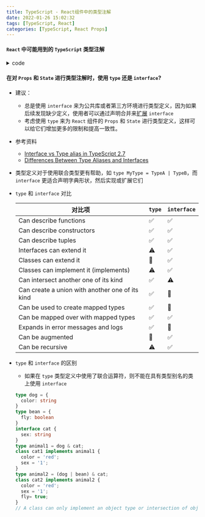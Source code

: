 ```yaml
---
title: TypeScript - React组件中的类型注解
date: 2022-01-26 15:02:32
tags: [TypeScript, React]
categories: [TypeScript, React Props]
---
```

#### `React` 中可能用到的 `TypeScript` 类型注解
<details>
<summary>code</summary>

```typescript
type AppProps = {
  message: string;
  count: number;
  disabled: boolean;
  /** array of a type! */
  names: string[];
  /** string literals to specify exact string values, with a union type to join them together */
  status: "waiting" | "success";
  /** any object as long as you dont use its properties (NOT COMMON but useful as placeholder) */
  obj: object;
  obj2: {}; // almost the same as `object`, exactly the same as `Object`
  /** an object with any number of properties (PREFERRED) */
  obj3: {
    id: string;
    title: string;
  };
  /** array of objects! (common) */
  objArr: {
    id: string;
    title: string;
  }[];
  /** a dict object with any number of properties of the same type */
  dict1: {
    [key: string]: MyTypeHere;
  };
  dict2: Record<string, MyTypeHere>; // equivalent to dict1
  /** any function as long as you don't invoke it (not recommended) */
  onSomething: Function;
  /** function that doesn't take or return anything (VERY COMMON) */
  onClick: () => void;
  /** function with named prop (VERY COMMON) */
  onChange: (id: number) => void;
  /** function type syntax that takes an event (VERY COMMON) */
  onChange: (event: React.ChangeEvent<HTMLInputElement>) => void;
  /** alternative function type syntax that takes an event (VERY COMMON) */
  onClick(event: React.MouseEvent<HTMLButtonElement>): void;
  /** an optional prop (VERY COMMON!) */
  optional?: OptionalType;
};
```
</details>

#### 在对 `Props` 和 `State` 进行类型注解时，使用 `type` 还是 `interface`?
- 建议：
  - 总是使用 `interface` 来为公共库或者第三方环境进行类型定义，因为如果后续发现缺少定义，使用者可以通过声明合并来[扩展](#) `interface`
  - 考虑使用 `type` 来为 `React` 组件的 `Props` 和 `State` 进行类型定义，这样可以给它们增加更多的限制和提高一致性。
- 参考资料
  - [Interface vs Type alias in TypeScript 2.7](https://medium.com/@martin_hotell/interface-vs-type-alias-in-typescript-2-7-2a8f1777af4c)
  - [Differences Between Type Aliases and Interfaces](https://www.typescriptlang.org/docs/handbook/2/everyday-types.html#differences-between-type-aliases-and-interfaces)
- 类型定义对于使用联合类型更有帮助，如 `type MyType = TypeA | TypeB`，而 `interface` 更适合声明字典形状，然后实现或扩展它们
- `type` 和 `interface` 对比
  
  | 对比项 | `type` | `interface` |
  | --- | --- | --- |
  | Can describe functions	| ✅ | ✅ |
  | Can describe constructors	| ✅ | ✅| 
  | Can describe tuples	| ✅ | ✅ |
  | Interfaces can extend it	| ⚠️| ✅ |
  | Classes can extend it	| 🚫 | ✅ | 
  | Classes can implement it (implements)	| ⚠️| ✅ | 
  | Can intersect another one of its kind	| ✅ | ⚠️| 
  | Can create a union with another one of its kind	| ✅ | 🚫 |
  | Can be used to create mapped types	| ✅ | 🚫 | 
  | Can be mapped over with mapped types	| ✅ | ✅ | 
  | Expands in error messages and logs	| ✅ | 🚫 | 
  | Can be augmented	| 🚫 | ✅ | 
  | Can be recursive	| ⚠️| ✅ | 
- `type` 和 `interface` 的区别
  - 如果在 `type` 类型定义中使用了联合运算符，则不能在具有类型别名的类上使用 `interface`
  ```typescript
  type dog = {
    color: string
  }
  type bean = {
    fly: boolean
  }
  interface cat {
    sex: string
  }
  type animal1 = dog & cat;
  class cat1 implements animal1 {
    color = 'red';
    sex = '1';
  }
  type animal2 = (dog | bean) & cat;
  class cat2 implements animal2 {
    color = 'red';
    sex = '1';
    fly= true;
  }
  // A class can only implement an object type or intersection of object types with statically known members.
  ```